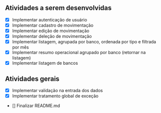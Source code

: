 ## Atividades a serem desenvolvidas

- [x] Implementar autenticação de usuário
- [x] Implementar cadastro de movimentação
- [x] Implementar edição de movimentação
- [x] Implementar deleção de movimentação
- [x] Implementar listagem, agrupada por banco, ordenada por tipo e filtrada por mês
- [x] Implementar resumo operacional agrupado por banco (retornar na listagem)
- [x] Implementar listagem de bancos

## Atividades gerais

- [x] Implementar validação na entrada dos dados
- [x] Implementar tratamento global de exceção
- [] Finalizar README.md
